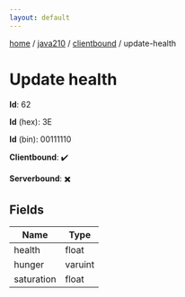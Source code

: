 ```yaml
---
layout: default
---
```


[home](/)  /  [java210](/protocol/java210)  /  [clientbound](/protocol/java210/clientbound)  /  update-health

# Update health

**Id**: 62

**Id** (hex): 3E

**Id** (bin): 00111110

**Clientbound**: ✔️

**Serverbound**: ✖️

## Fields

Name | Type
---|---
health | float
hunger | varuint
saturation | float
